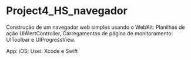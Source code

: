 # Project4_HS_navegador

Construção de um navegador web simples usando o WebKit: Planilhas de ação UIAlertController, Carregamentos de página de monitoramento: UIToolbar e UIProgressView.

App: iOS; Usei: Xcode e Swift
